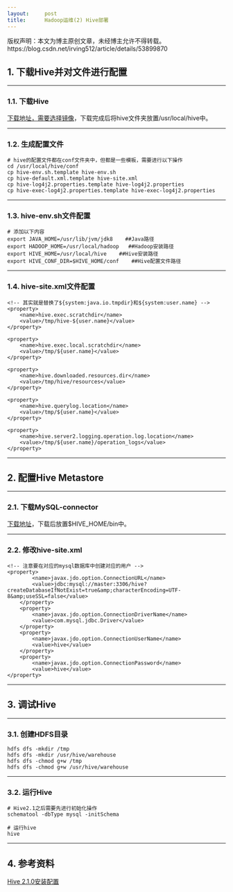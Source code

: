 ```yaml
---
layout:     post
title:      Hadoop运维(2) Hive部署
---
```

<div id="article_content" class="article_content clearfix csdn-tracking-statistics" data-pid="blog" data-mod="popu_307" data-dsm="post">
								<div class="article-copyright">
					版权声明：本文为博主原创文章，未经博主允许不得转载。					https://blog.csdn.net/irving512/article/details/53899870				</div>
								            <div id="content_views" class="markdown_views prism-atom-one-dark">
							<!-- flowchart 箭头图标 勿删 -->
							<svg xmlns="http://www.w3.org/2000/svg" style="display: none;"><path stroke-linecap="round" d="M5,0 0,2.5 5,5z" id="raphael-marker-block" style="-webkit-tap-highlight-color: rgba(0, 0, 0, 0);"></path></svg>
							<h2 id="1-下载hive并对文件进行配置">1. 下载Hive并对文件进行配置</h2>

<hr>

<h3 id="11-下载hive">1.1. 下载Hive</h3>

<p><a href="http://hive.apache.org/downloads.html" rel="nofollow">下载地址，需要选择镜像</a>，下载完成后将hive文件夹放置/usr/local/hive中。</p>

<hr>

<h3 id="12-生成配置文件">1.2. 生成配置文件</h3>



<pre class="prettyprint"><code class="language-linux hljs avrasm"><span class="hljs-preprocessor"># hive的配置文件都在conf文件夹中，但都是一些模板，需要进行以下操作</span>
cd /usr/local/hive/conf
<span class="hljs-keyword">cp</span> hive-env<span class="hljs-preprocessor">.sh</span><span class="hljs-preprocessor">.template</span> hive-env<span class="hljs-preprocessor">.sh</span>
<span class="hljs-keyword">cp</span> hive-default<span class="hljs-preprocessor">.xml</span><span class="hljs-preprocessor">.template</span> hive-site<span class="hljs-preprocessor">.xml</span>
<span class="hljs-keyword">cp</span> hive-log4j2<span class="hljs-preprocessor">.properties</span><span class="hljs-preprocessor">.template</span> hive-log4j2<span class="hljs-preprocessor">.properties</span>
<span class="hljs-keyword">cp</span> hive-exec-log4j2<span class="hljs-preprocessor">.properties</span><span class="hljs-preprocessor">.template</span> hive-exec-log4j2<span class="hljs-preprocessor">.properties</span></code></pre>

<hr>

<h3 id="13-hive-envsh文件配置">1.3. hive-env.sh文件配置</h3>



<pre class="prettyprint"><code class="language-linux hljs bash"><span class="hljs-comment"># 添加以下内容</span>
<span class="hljs-keyword">export</span> JAVA_HOME=/usr/lib/jvm/jdk8    <span class="hljs-comment">##Java路径</span>
<span class="hljs-keyword">export</span> HADOOP_HOME=/usr/local/hadoop   <span class="hljs-comment">##Hadoop安装路径</span>
<span class="hljs-keyword">export</span> HIVE_HOME=/usr/local/hive    <span class="hljs-comment">##Hive安装路径</span>
<span class="hljs-keyword">export</span> HIVE_CONF_DIR=<span class="hljs-variable">$HIVE_HOME</span>/conf    <span class="hljs-comment">##Hive配置文件路径</span></code></pre>

<hr>

<h3 id="14-hive-sitexml文件配置">1.4. hive-site.xml文件配置</h3>



<pre class="prettyprint"><code class="language-xml hljs "><span class="hljs-comment">&lt;!-- 其实就是替换了${system:java.io.tmpdir}和${system:user.name} --&gt;</span>
<span class="hljs-tag">&lt;<span class="hljs-title">property</span>&gt;</span>
    <span class="hljs-tag">&lt;<span class="hljs-title">name</span>&gt;</span>hive.exec.scratchdir<span class="hljs-tag">&lt;/<span class="hljs-title">name</span>&gt;</span>
    <span class="hljs-tag">&lt;<span class="hljs-title">value</span>&gt;</span>/tmp/hive-${user.name}<span class="hljs-tag">&lt;/<span class="hljs-title">value</span>&gt;</span>
<span class="hljs-tag">&lt;/<span class="hljs-title">property</span>&gt;</span>

<span class="hljs-tag">&lt;<span class="hljs-title">property</span>&gt;</span>
    <span class="hljs-tag">&lt;<span class="hljs-title">name</span>&gt;</span>hive.exec.local.scratchdir<span class="hljs-tag">&lt;/<span class="hljs-title">name</span>&gt;</span>
    <span class="hljs-tag">&lt;<span class="hljs-title">value</span>&gt;</span>/tmp/${user.name}<span class="hljs-tag">&lt;/<span class="hljs-title">value</span>&gt;</span>
<span class="hljs-tag">&lt;/<span class="hljs-title">property</span>&gt;</span>

<span class="hljs-tag">&lt;<span class="hljs-title">property</span>&gt;</span>
    <span class="hljs-tag">&lt;<span class="hljs-title">name</span>&gt;</span>hive.downloaded.resources.dir<span class="hljs-tag">&lt;/<span class="hljs-title">name</span>&gt;</span>
    <span class="hljs-tag">&lt;<span class="hljs-title">value</span>&gt;</span>/tmp/hive/resources<span class="hljs-tag">&lt;/<span class="hljs-title">value</span>&gt;</span>
<span class="hljs-tag">&lt;/<span class="hljs-title">property</span>&gt;</span>

<span class="hljs-tag">&lt;<span class="hljs-title">property</span>&gt;</span>
    <span class="hljs-tag">&lt;<span class="hljs-title">name</span>&gt;</span>hive.querylog.location<span class="hljs-tag">&lt;/<span class="hljs-title">name</span>&gt;</span>
    <span class="hljs-tag">&lt;<span class="hljs-title">value</span>&gt;</span>/tmp/${user.name}<span class="hljs-tag">&lt;/<span class="hljs-title">value</span>&gt;</span>
<span class="hljs-tag">&lt;/<span class="hljs-title">property</span>&gt;</span>

<span class="hljs-tag">&lt;<span class="hljs-title">property</span>&gt;</span>
    <span class="hljs-tag">&lt;<span class="hljs-title">name</span>&gt;</span>hive.server2.logging.operation.log.location<span class="hljs-tag">&lt;/<span class="hljs-title">name</span>&gt;</span>
    <span class="hljs-tag">&lt;<span class="hljs-title">value</span>&gt;</span>/tmp/${user.name}/operation_logs<span class="hljs-tag">&lt;/<span class="hljs-title">value</span>&gt;</span>
<span class="hljs-tag">&lt;/<span class="hljs-title">property</span>&gt;</span></code></pre>

<hr>

<h2 id="2-配置hive-metastore">2. 配置Hive Metastore</h2>

<hr>

<h3 id="21-下载mysql-connector">2.1. 下载MySQL-connector</h3>

<p><a href="http://dev.mysql.com/downloads/connector/j/" rel="nofollow">下载地址</a>，下载后放置$HIVE_HOME/bin中。</p>

<hr>

<h3 id="22-修改hive-sitexml">2.2. 修改hive-site.xml</h3>



<pre class="prettyprint"><code class="language-xml hljs "><span class="hljs-comment">&lt;!-- 注意要在对应的mysql数据库中创建对应的用户 --&gt;</span>
<span class="hljs-tag">&lt;<span class="hljs-title">property</span>&gt;</span>
        <span class="hljs-tag">&lt;<span class="hljs-title">name</span>&gt;</span>javax.jdo.option.ConnectionURL<span class="hljs-tag">&lt;/<span class="hljs-title">name</span>&gt;</span>
        <span class="hljs-tag">&lt;<span class="hljs-title">value</span>&gt;</span>jdbc:mysql://master:3306/hive?createDatabaseIfNotExist=true&amp;amp;characterEncoding=UTF-8&amp;amp;useSSL=false<span class="hljs-tag">&lt;/<span class="hljs-title">value</span>&gt;</span>
    <span class="hljs-tag">&lt;/<span class="hljs-title">property</span>&gt;</span>
    <span class="hljs-tag">&lt;<span class="hljs-title">property</span>&gt;</span>
        <span class="hljs-tag">&lt;<span class="hljs-title">name</span>&gt;</span>javax.jdo.option.ConnectionDriverName<span class="hljs-tag">&lt;/<span class="hljs-title">name</span>&gt;</span>
        <span class="hljs-tag">&lt;<span class="hljs-title">value</span>&gt;</span>com.mysql.jdbc.Driver<span class="hljs-tag">&lt;/<span class="hljs-title">value</span>&gt;</span>
    <span class="hljs-tag">&lt;/<span class="hljs-title">property</span>&gt;</span>
    <span class="hljs-tag">&lt;<span class="hljs-title">property</span>&gt;</span>
        <span class="hljs-tag">&lt;<span class="hljs-title">name</span>&gt;</span>javax.jdo.option.ConnectionUserName<span class="hljs-tag">&lt;/<span class="hljs-title">name</span>&gt;</span>
        <span class="hljs-tag">&lt;<span class="hljs-title">value</span>&gt;</span>hive<span class="hljs-tag">&lt;/<span class="hljs-title">value</span>&gt;</span>
    <span class="hljs-tag">&lt;/<span class="hljs-title">property</span>&gt;</span>
    <span class="hljs-tag">&lt;<span class="hljs-title">property</span>&gt;</span>
        <span class="hljs-tag">&lt;<span class="hljs-title">name</span>&gt;</span>javax.jdo.option.ConnectionPassword<span class="hljs-tag">&lt;/<span class="hljs-title">name</span>&gt;</span>
        <span class="hljs-tag">&lt;<span class="hljs-title">value</span>&gt;</span>hive<span class="hljs-tag">&lt;/<span class="hljs-title">value</span>&gt;</span>
<span class="hljs-tag">&lt;/<span class="hljs-title">property</span>&gt;</span></code></pre>

<hr>

<h2 id="3-调试hive">3. 调试Hive</h2>

<hr>

<h3 id="31-创建hdfs目录">3.1. 创建HDFS目录</h3>



<pre class="prettyprint"><code class="language-linux hljs perl">hdfs dfs -<span class="hljs-keyword">mkdir</span> /tmp
hdfs dfs -<span class="hljs-keyword">mkdir</span> /usr/hive/warehouse
hdfs dfs -<span class="hljs-keyword">chmod</span> g+w /tmp
hdfs dfs -<span class="hljs-keyword">chmod</span> g+w /usr/hive/warehouse</code></pre>

<hr>

<h3 id="32-运行hive">3.2. 运行Hive</h3>



<pre class="prettyprint"><code class="language-linux hljs vala"><span class="hljs-preprocessor"># Hive2.1之后需要先进行初始化操作</span>
schematool -dbType mysql -initSchema

<span class="hljs-preprocessor"># 运行hive</span>
hive</code></pre>

<hr>

<h2 id="4-参考资料">4. 参考资料</h2>

<p><a href="https://my.oschina.net/jackieyeah/blog/735424" rel="nofollow">Hive 2.1.0安装配置</a></p>            </div>
						<link href="https://csdnimg.cn/release/phoenix/mdeditor/markdown_views-9e5741c4b9.css" rel="stylesheet">
                </div>